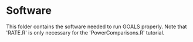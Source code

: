# Software

This folder contains the software needed to run GOALS properly. Note that 'RATE.R' is only necessary for the 'PowerComparisons.R' tutorial.
